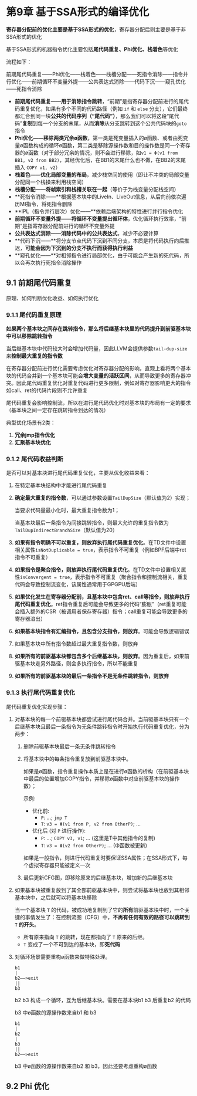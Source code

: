 # 第9章 基于SSA形式的编译优化

**寄存器分配前的优化主要是基于SSA形式的优化**，寄存器分配后则主要是基于非SSA形式的优化

基于SSA形式的机器指令优化主要包括**尾代码重复、Phi优化、栈着色**等优化

流程如下：

前期尾代码重复——Phi优化——栈着色——栈槽分配——死指令消除——指令并行优化——前期循环不变量外提——公共表达式消除——代码下沉——窥孔优化——死指令消除



* **前期尾代码重复——用于消除指令跳转**，“前期”是指寄存器分配前进行的尾代码重复优化，如果有多个不同的代码路径（例如 `if` 和 `else` 分支），它们最终都汇合到同一块**公共的代码序列（“尾代码”）**，那么我们可以将这段“尾代码”**复制**到每一个分支的末尾，从而**消除**从分支跳转到这个公共代码块的`goto`指令
* **Phi优化——移除两类冗余ø函数**，第一类是死变量插入的ø函数、或者由死变量ø函数构成的循环ø函数，第二类是移除源操作数和目的操作数是同一个寄存器的ø函数（对于部分冗余的情况，则不会进行移除，如`v1 = Φ(v1 from BB1, v2 from BB2)`，其经优化后，在BB1的末尾什么也不做，在BB2的末尾插入 `COPY v1, v2`）
* **栈着色——优化局部变量的布局**，减少栈空间的使用（即让不冲突的局部变量分配同一个栈操来利用栈空间）
* **栈槽分配——将帧索引和栈槽关联在一起**（等价于为栈变量分配栈空间）
* **死指令消除——**根据基本块中的LiveIn、LiveOut信息，从后向前依次遍历MI指令，将死指令删除
* **IPL（指令并行层次）优化——**依赖后端架构的特性进行并行指令优化
* **前期循环不变量外提——将循环不变量提出循环体**，优化循环执行效率，“前期”是指寄存器分配前进行的循环不变量外提
* **公共表达式消除——消除代码中的公共表达式**，减少不必要计算
* **代码下沉——**将分支节点代码下沉到不同分支，本质是将代码执行向后推迟，**可能会因为下沉到的分支不执行而获得执行利益**
* **窥孔优化——**对相邻指令进行局部优化，由于可能会产生新的死代码，所以会再次执行死指令消除操作



## 9.1 前期尾代码重复

原理、如何判断优化收益、如何执行优化

### 9.1.1 尾代码重复原理

**如果两个基本块之间存在跳转指令，那么将后继基本块里的代码提升到前驱基本块中可以移除跳转指令**

当后继基本块中代码较大时会增加代码量，因此LLVM会提供参数`tail-dup-size`来**控制最大重复的指令数**



在寄存器分配前进行优化需要考虑优化对寄存器分配的影响，直观上看将两个基本块的代码合并到一个基本块可能会**增大变量的活跃区间**，从而导致更多的寄存器冲突。因此尾代码重复优化对重复代码进行更多限制，例如对寄存器影响更大的指令如call、ret的代码片段则不允许重复

尾代码重复会影响控制流，所以在进行尾代码优化时对基本块的布局有一定的要求（基本块之间一定存在跳转指令到达的情况）



典型优化场景有2类：

1. **冗余jmp指令优化**
2. **汇聚基本块优化**



### 9.1.2 尾代码收益判断

是否可以对基本块进行尾代码重复优化，主要从优化收益来看：

1. 在特定基本块结构中才能进行尾代码重复

2. **确定最大重复的指令数**，可以通过参数设置`TailDupSize`（默认值为2）实现；

   当要求代码量最小化时，最大重复指令数为1；

   当基本块最后一条指令为间接跳转指令，则最大允许的重复指令数为`TailDupIndirectBranchSize`（默认值为20）

3. **如果有指令明确不可以重复，则放弃执行尾代码重复优化**。在TD文件中设置相关属性`isNotDuplicable = true`，表示指令不可重复（例如BPF后端中ret指令不可重复）

4. **如果指令是聚合指令，则放弃执行尾代码重复优化**。在TD文件中设置相关属性`isConvergent = true`，表示指令不可重复（聚合指令和控制流相关，重复代码会导致控制流变化，该属性通常用于GPGPU后端）

5. **如果优化发生在寄存器分配前，且基本块中包含ret、call等指令，则放弃执行尾代码重复优化**。ret指令重复后可能会导致更多的代码“膨胀”（ret重复可能会插入额外的CSR（被调用者保存寄存器）指令；call重复可能会导致更多的寄存器溢出）

6. **如果基本块指令有汇编指令，且包含分支指令，则放弃**。可能会导致逻辑错误

7. 如果基本块中所有指令数超过最大重复指令数，则放弃

8. **如果所有的前驱基本块都包含多个后继基本块，则放弃**。因为重复后，如果前驱基本块走另外路径，则会多执行指令，所以不能重复

9. **如果所有的前驱基本块的最后一条指令不是无条件跳转指令，则放弃**



### 9.1.3 执行尾代码重复优化

尾代码重复优化实现步骤：

1. 对基本块的每一个前驱基本块都尝试进行尾代码合并。当前驱基本块只有一个后继基本块且最后一条指令为无条件跳转指令时开始执行代码重复优化，分为两步：

   1. 删除前驱基本块最后一条无条件跳转指令

   2. 将基本块中的每条指令重复放到前驱基本块中。

      如果是ø函数，指令重复操作本质上是在进行ø函数的析构（在前驱基本块中最后的位置增加COPY指令，并移除ø函数中对应前驱基本块的操作数）；

      示例:

      - 优化前:
        - `P`: ...; `jmp T`
        - `T`: `v3 = Φ(v1 from P, v2 from OtherP)`; ...
      - 优化后 (对 `P` 进行操作):
        - `P`: ...; `COPY v3, v1`; ... (这里是T中其他指令的复制)
        - `T`: `v3 = Φ(v2 from OtherP)`; ... (Φ函数被更新)

      如果是一般指令，则进行代码重复时要保证SSA属性；在SSA形式下，每个虚拟寄存器只能被定义一次

   3. 最后更新CFG图，即移除原来的后继基本块，增加新的后继基本块

2. 如果基本块被重复放到了其全部前驱基本块中，则尝试将基本块也放到其相邻基本块中，之后就可以将基本块移除

   当一个基本块 `T` 的代码，被成功地复制到了它的**所有**前驱基本块中时，一个关键的事情发生了：在控制流图（CFG）中，**不再有任何有效的路径可以跳转到 `T` 的开头**。

   - 所有原来指向 `T` 的跳转，现在都指向了 `T` 原来的后继。
   - `T` 变成了一个不可到达的基本块，即**死代码**

3. 对循环场景需要重构ø函数来做特殊处理。

   ```
   b1
   |
   b2——>exit
   ||
   b3
   ```

   b2 b3 构成一个循环，互为后继基本块。需要在基本块b1 b3 后重复b2 的代码

   b3 中ø函数的源操作数来自b1 和 b3

   ```
   b1
   |
   b2
   |
   b3
   ||
   b2——>exit
   ```

   b3 中ø函数的源操作数来自b2 和 b3，因此还要考虑重构ø函数



## 9.2 Phi 优化